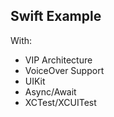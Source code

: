 ## Swift Example

With:

- VIP Architecture
- VoiceOver Support
- UIKit
- Async/Await
- XCTest/XCUITest
